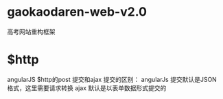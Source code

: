 # gaokaodaren-web-v2.0
高考网站重构框架

<h1> $http </h1>
angularJS $http的post 提交和ajax 提交的区别：
angularJs 提交默认是JSON 格式，这里需要请求转换
ajax 默认是以表单数据形式提交的
